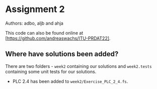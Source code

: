 # Assignment 2

Authors: adbo, aljb and ahja

This code can also be found online at [https://github.com/andreaswachs/ITU-PRDAT22].

## Where have solutions been added?

There are two folders - `week2` containing our solutions and `week2.tests` containing some unit tests for our solutions.

- PLC 2.4 has been added to `week2/Exercise_PLC_2_4.fs`.
